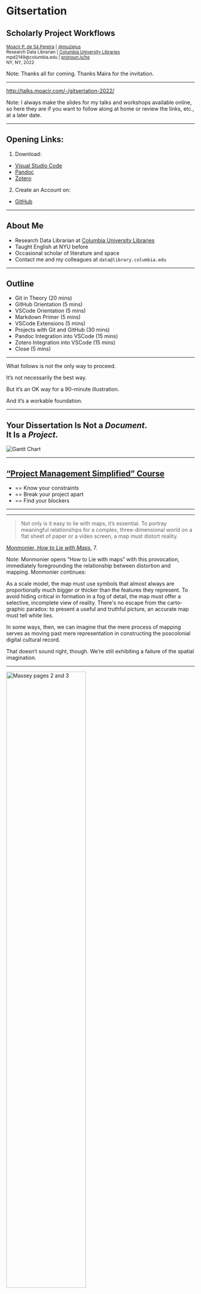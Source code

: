 # Gitsertation<!-- .element: class="r-fit-text" -->

## Scholarly Project Workflows<!-- .element: class="r-fit-text" -->

<small>
<a href="http://moacir.com">Moacir P. de Sá Pereira</a> | <a href="http://twitter.com/muziejus">@muziejus</a><br />
Research Data Librarian | <a href="http://library.columbia.edu">Columbia University Libraries</a> <br />
mpd2149@columbia.edu | <a href="http://pronoun.is/he">pronoun.is/he</a><br />
NY, NY, 2022
</small>

Note: Thanks all for coming. Thanks Maira for the invitation.


---

http://talks.moacir.com/-/gitsertation-2022/

Note: I always make the slides for my talks and workshops available online, so
here they are if you want to follow along at home or review the links, etc.,
at a later date.

---

## Opening Links:

1. Download:
  * [Visual Studio Code](https://code.visualstudio.com/Download) 
  * [Pandoc](https://pandoc.org/installing.html)
  * [Zotero](https://zotero.org)
2. Create an Account on:
  * [GitHub](https://www.github.com)

---

## About Me

* Research Data Librarian at [Columbia University
  Libraries](http://library.columbia.edu)
* Taught English at NYU before
* Occasional scholar of literature and space
* Contact me and my colleagues at `data@library.columbia.edu`

---

## Outline

* Git in Theory (20 mins)
* GitHub Orientation (5 mins)
* VSCode Orientation (5 mins)
* Markdown Primer (5 mins)
* VSCode Extensions (5 mins)
* Projects with Git and GitHub (30 mins)
* Pandoc Integration into VSCode (15 mins)
* Zotero Integration into VSCode (15 mins)
* Close (5 mins)

---

What follows is not the only way to proceed.

It’s not necessarily the best way.

But it’s an OK way for a 90-minute illustration.

And it’s a workable foundation.

---

## Your Dissertation Is Not a _Document_.<br />It Is a _Project_.

![Gantt Chart](https://upload.wikimedia.org/wikipedia/commons/3/37/GANTT_Chart.JPG)

---

## [“Project Management Simplified” Course](https://www.linkedin.com/learning/project-management-simplified-2019)

* == Know your constraints
* == Break your project apart
* == Find your blockers

---

---


> Not only is it easy to lie with maps, it’s essential. To portray meaningful relationships for a complex, three-dimensional world on a flat sheet of paper or a video screen, a map must distort reality. 

<span class="credit">[Monmonier, _How to Lie with
Maps_](https://press.uchicago.edu/ucp/books/book/chicago/H/bo27400568.html),
7.</span>

Note: Monmonier opens “How to Lie with maps” with this provocation,
immediately foregrounding the relationship between distortion and mapping.
Monmonier continues:

As a scale model, the map must use symbols that almost always are proportionally much bigger or thicker than the features they represent. To avoid hiding critical in­ formation in a fog of detail, the map must offer a selective, incomplete view of reality. There's no escape from the carto­ graphic paradox: to present a useful and truthful picture, an accurate map must tell white lies.

In some ways, then, we can imagine that the mere process of mapping serves
as moving past mere representation in constructing the poscolonial digital
cultural record.

That doesn’t sound right, though. We’re still exhibiting a failure of the
spatial imagination.

---

<img alt="Massey pages 2 and 3" style="width: 65%;" src="https://i.imgur.com/CWRhcHJ.png">

<span class="credit">[_Codex Mendoza_](https://codicemendoza.inah.gob.mx/inicio.php) (c.1541) and Cortés, [_Mexico City_](https://www.newberry.org/file/hern-n-cort-s-mexico-city-1524-woodcut-vault-ayer-65551c8-1524d-0) (1524), in [Massey, _For Space_](https://uk.sagepub.com/en-gb/eur/for-space/book227109), 2–3.</span>

Note: Doreen Massey begins _For Space_ with a set of ruminations, of failures
of spatial imagination. "Failure in the sense of being inadequate to face up
to the challenges of space; a failure to take on board its coeval
multiplicities, to accept its radical contemporaneity, to deal with its
constitutive complexity.” I like the juxtaposition Massey provides here,
between one “map” that tells a story embedded in time, and the other map that
serves only to inform and control.

This is one way of thinking about the resistant digital map, then. In telling
a story, it positions itself within a historical narrative that it constructs
and frames. This is an opportunity, of course, for the person or people
creating the resistant digital map. In the short essay I wrote for Torn Apart,
I already mention Johanna Drucker’s idea of the visualization as a knowledge
generator, and in telling a new story never before told, maybe resistant
digital maps do the same.

But let’s spend a little more time with the Códice and view it as an online
exhibition funded by the instituto nacional de antropología e historia.


---

http://codicemendoza.inah.gob.mx/

Note: A story embedded in time. 

brokenness of google.

What is behind the impulse to put this on google maps?

Let’s talk a bit about the story of informing and controlling.

---


## Cartography<br/><small>(the Ideal)</small>

<img alt="Cover of Edney’s Cartography"
	src="https://i.imgur.com/hsEWOjV.jpg"
	style="width: 25%;"
/>

Note: Map historian Matthew Edney combined a lifetime of research into the
field of carography to produce this 2019 book, which argues for the end of
Cartography.

---

## The Cartography Ideal <!-- .element: class="r-fit-text" -->

In the _West_:

* ? – ~1800: Maps, charts, etc., are all different
* ~1800 – ~1900: All mapping should be “cartography,” unified by projective
  geometry and scale
* ~1900 – ~1970: All mapping *is* “cartography,” even property mapping. 
* ~1970 – present: The ideal is critiqued, yet now more reproduced than ever,
  online.

---

## The Cartography Ideal <!-- .element: class="r-fit-text" -->

* Ontology: The map is a reduction of the world/archive.
* Pictorialness: The map is an unmediated/mimetic presentation of the world
* Individuality: Making/using maps are acts of individual cognition
* Materiality: Maps are things in specific moments
* Observation: Maps are grounded in observation and measurement

Note: Edney gives a bunch of preconceptions of the cartographic ideal

---

## The Cartography Ideal <!-- .element: class="r-fit-text" -->

* Efficacy: Maps are there to be used, especially for navigation
* Discipline: Maps can be incorrect and later corrected
* Publicity: Maps are for wide use
* Morality: Mappers are morally obligated to make the best maps
* Singularity/Universality: there is one map.

---

## The Cartography Ideal <!-- .element: class="r-fit-text" -->

> The normative map must be eliminated, likewise the conviction that it is
meaningful to talk about “maps” or “the map” as a generic category of
phenomena.

<span class="credit">Edney, <a
href="https://press.uchicago.edu/ucp/books/book/chicago/C/bo34094164.html"><i>Cartography</i></a>,
233.</span>

Note: But in closing, Edney indicates the need for an end to maps as our
objects of discussion and, instead about mapping. I should be talking about
resistant digital mapping and not resistant digital maps, but there’s a reason
I chose the latter.

---

## The Cartography Ideal <!-- .element: class="r-fit-text" -->

> Map scholars need to study the processes of mapping… Mapping processes are
fluid, the maps they generate are mutable and volatile. Nothing about mapping
is fixed and stable… Map scholars must stop saying “maps are” and instead say
“X mapping is.”

<span class="credit">Edney, <a
href="https://press.uchicago.edu/ucp/books/book/chicago/C/bo34094164.html"><i>Cartography</i></a>, 234, 236.</span>

---


## Situated Digital Mapping<!-- .element: class="r-fit-text" -->

> [This essay is] an argument for situated and embodied knowledges and
an argument against various forms of unlocatable, and so irresponsible,
knowledge claims.<!-- .element: style="font-size: 70%;" -->

> Situated knowledges require that the object of knowledge be pictured as an
actor and agent, not as a screen or a ground or a resource, never finally as
slave to the master that closes off the dialectic in his unique agency and his
authorship of “objective” knowledge.<!-- .element: style="font-size: 70%;" -->

<span class="credit">Haraway, <a href="http://www.jstor.org/stable/3178066">“Situated Knowledges,”</a> 583, 590.</span>

Note: The resistant digital map is an instance of situational digital mapping.

Irresponsible means unable to be called
into account.There is a premium on establishing the capacity to see from the peripheries and the depths.Butheretherealsoliesa

seriousdangerof romanticizingand/orappropriatingthe vision of thelesspowerfulwhileclaimingtoseefromtheirpositions.Tosee
from below is neither easily learnednor unproblematic,even if
inhabitthe terrainof sub- "we""naturally" great underground
jugatedknowledges.The positioningsof the subjugatedarenot ex-
empt from criticalreexamination,decoding,deconstruction,and
interpretation;that is, from both semiologicaland hermeneutic
modes of criticalinquiry.The standpointsof the subjugatedare
not "innocent"positions. On the contrary,they are preferred because in principlethey are least likely to allow denial of the
criticaland interpretivecore of all knowledge

---

## Situated Mapping Case Study: Vilnius <!-- .element: class="r-fit-text" -->

<img alt="Map of Vilnius by Google"
	src="https://i.imgur.com/uCJ0MKQ.png"
	style="width: 60%;"
/>

Note: What’s important in this map?

---

## Thanks!
### [@muziejus](http://twitter.com/muziejus) / moacir.p@columbia.edu
